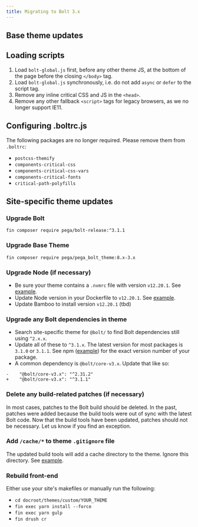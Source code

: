 ```yaml
---
title: Migrating to Bolt 3.x
---
```


## Base theme updates

## Loading scripts

1. Load `bolt-global.js` first, before any other theme JS, at the bottom of the page before the closing `</body>` tag.
2. Load `bolt-global.js` synchronously, i.e. do not add `async` or `defer` to the script tag.
3. Remove any inline critical CSS and JS in the `<head>`.
4. Remove any other fallback `<script>` tags for legacy browsers, as we no longer support IE11.

## Configuring .boltrc.js

The following packages are no longer required. Please remove them from `.boltrc`:

- `postcss-themify`
- `components-critical-css`
- `components-critical-css-vars`
- `components-critical-fonts`
- `critical-path-polyfills`

## Site-specific theme updates

### Upgrade Bolt

`fin composer require pega/bolt-release:^3.1.1`

### Upgrade Base Theme

`fin composer require pega/pega_bolt_theme:8.x-3.x`

### Upgrade Node (if necessary)

- Be sure your theme contains a `.nvmrc` file with version `v12.20.1`. See [example](https://gitlab.com/pegadigital/pegawww/pegawwwd8/-/blob/release/release-85/docroot/themes/custom/pegawww_theme/.nvmrc).
- Update Node version in your Dockerfile to `v12.20.1`. See [example](https://gitlab.com/pegadigital/pegawww/pegawwwd8/-/blob/release/release-85/.docksal/cli/Dockerfile#L17-18).
- Update Bamboo to install version `v12.20.1` (tbd)

### Upgrade any Bolt dependencies in theme

- Search site-specific theme for `@bolt/` to find Bolt dependencies still using `^2.x.x`.
- Update all of these to `^3.1.x`. The latest version for most packages is `3.1.0` or `3.1.1`. See npm ([example](https://www.npmjs.com/package/@bolt/core-v3.x)) for the exact version number of your package.
- A common dependency is `@bolt/core-v3.x`. Update that like so:

```
-    "@bolt/core-v3.x": "^2.31.2"
+    "@bolt/core-v3.x": "^3.1.1"
```

### Delete any build-related patches (if necessary)

In most cases, patches to the Bolt build should be deleted. In the past, patches were added because the build tools were out of sync with the latest Bolt code. Now that the build tools have been updated, patches should not be necessary. Let us know if you find an exception.

### Add `/cache/*` to theme `.gitignore` file

The updated build tools will add a cache directory to the theme. Ignore this directory. See [example](https://gitlab.com/pegadigital/pegawww/pegawwwd8/-/blob/release/release-85/docroot/themes/custom/pegawww_theme/.gitignore#L12).

### Rebuild front-end

Either use your site's makefiles or manually run the following:

- `cd docroot/themes/custom/YOUR_THEME`
- `fin exec yarn install --force`
- `fin exec yarn gulp`
- `fin drush cr`
